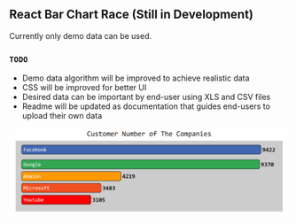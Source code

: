 ## React Bar Chart Race (Still in Development)

Currently only demo data can be used.

### `TODO`

- Demo data algorithm will be improved to achieve realistic data
- CSS will be improved for better UI
- Desired data can be important by end-user using XLS and CSV files
- Readme will be updated as documentation that guides end-users to upload their own data

![](https://github.com/tatoline/react_bar_chart_race/blob/master/view.gif)